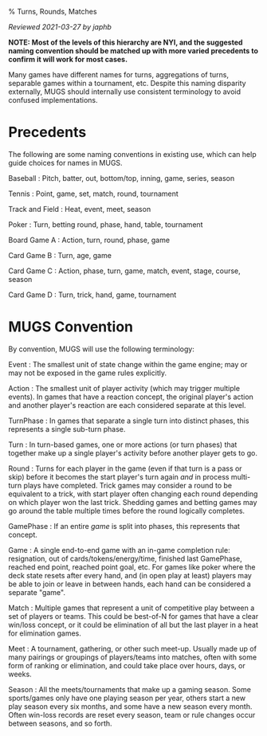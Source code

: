 % Turns, Rounds, Matches

*Reviewed 2021-03-27 by japhb*

**NOTE: Most of the levels of this hierarchy are NYI, and the suggested naming
        convention should be matched up with more varied precedents to confirm
        it will work for most cases.**


Many games have different names for turns, aggregations of turns, separable
games within a tournament, etc.  Despite this naming disparity externally, MUGS
should internally use consistent terminology to avoid confused implementations.


# Precedents

The following are some naming conventions in existing use, which can help guide
choices for names in MUGS.

Baseball
  : Pitch, batter, out, bottom/top, inning, game, series, season

Tennis
  : Point, game, set, match, round, tournament

Track and Field
  : Heat, event, meet, season

Poker
  : Turn, betting round, phase, hand, table, tournament

Board Game A
  : Action, turn, round, phase, game

Card Game B
  : Turn, age, game

Card Game C
  : Action, phase, turn, game, match, event, stage, course, season

Card Game D
  : Turn, trick, hand, game, tournament


# MUGS Convention

By convention, MUGS will use the following terminology:

Event
  : The smallest unit of state change within the game engine; may or may not be
    exposed in the game rules explicitly.

Action
  : The smallest unit of player activity (which may trigger multiple events).
    In games that have a reaction concept, the original player's action and
    another player's reaction are each considered separate at this level.

TurnPhase
  : In games that separate a single turn into distinct phases, this represents
    a single sub-turn phase.

Turn
  : In turn-based games, one or more actions (or turn phases) that together
    make up a single player's activity before another player gets to go.

Round
  : Turns for each player in the game (even if that turn is a pass or skip)
    before it becomes the start player's turn again *and* in process multi-turn
    plays have completed.  Trick games may consider a round to be equivalent to
    a trick, with start player often changing each round depending on which
    player won the last trick.  Shedding games and betting games may go around
    the table multiple times before the round logically completes.

GamePhase
  : If an entire *game* is split into phases, this represents that concept.

Game
  : A single end-to-end game with an in-game completion rule: resignation, out
    of cards/tokens/energy/time, finished last GamePhase, reached end point,
    reached point goal, etc.  For games like poker where the deck state resets
    after every hand, and (in open play at least) players may be able to join
    or leave in between hands, each hand can be considered a separate "game".

Match
  : Multiple games that represent a unit of competitive play between a set of
    players or teams.  This could be best-of-N for games that have a clear
    win/loss concept, or it could be elimination of all but the last player in
    a heat for elimination games.

Meet
  : A tournament, gathering, or other such meet-up.  Usually made up of many
    pairings or groupings of players/teams into matches, often with some form
    of ranking or elimination, and could take place over hours, days, or weeks.

Season
  : All the meets/tournaments that make up a gaming season.  Some sports/games
    only have one playing season per year, others start a new play season every
    six months, and some have a new season every month.  Often win-loss records
    are reset every season, team or rule changes occur between seasons, and so
    forth.
